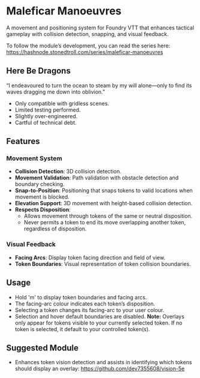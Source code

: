 # Maleficar Manoeuvres

A movement and positioning system for Foundry VTT that enhances tactical gameplay with collision detection, snapping, and visual feedback. 

To follow the module’s development, you can read the series here: https://hashnode.stonedtroll.com/series/maleficar-manoeuvres

## Here Be Dragons

“I endeavoured to turn the ocean to steam by my will alone—only to find its waves dragging me down into oblivion.”

- Only compatible with gridless scenes.
- Limited testing performed.
- Slightly over-engineered.
- Cartful of technical debt.

## Features

### Movement System
- **Collision Detection**: 3D collision detection.
- **Movement Validation**: Path validation with obstacle detection and boundary checking.
- **Snap-to-Position**: Positioning that snaps tokens to valid locations when movement is blocked.
- **Elevation Support**: 3D movement with height-based collision detection.
- **Respects Disposition**:
    - Allows movement through tokens of the same or neutral disposition.
    - Never permits a token to end its move overlapping another token, regardless of disposition.

### Visual Feedback
- **Facing Arcs**: Display token facing direction and field of view.
- **Token Boundaries**: Visual representation of token collision boundaries.

## Usage

- Hold 'm' to display token boundaries and facing arcs.
- The facing-arc colour indicates each token’s disposition.
- Selecting a token changes its facing-arc to your user colour.
- Selection and hover default boundaries are disabled.
**Note:** Overlays only appear for tokens visible to your currently selected token. If no token is selected, it default to your controlled token(s).

## Suggested Module
- Enhances token vision detection and assists in identifying which tokens should display an overlay: https://github.com/dev7355608/vision-5e


